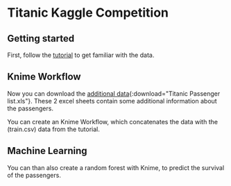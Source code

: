 # Titanic Kaggle Competition

## Getting started

First, follow the [tutorial](http://trevorstephens.com/kaggle-titanic-tutorial/getting-started-with-r/) to get familiar with the data.

## Knime Workflow

Now you can download the [additional data](../../assets/data/dwt/Titanic%20Passenger%20list.xls){:download="Titanic Passenger list.xls"}.
These 2 excel sheets contain some additional information about the passengers.

You can create an Knime Workflow, which concatenates the data with the (train.csv) data from the tutorial.

## Machine Learning

You can than also create a random forest with Knime, to predict the survival of the passengers.
